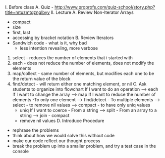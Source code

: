 I. Before class 
  A. Quiz
    - http://www.proprofs.com/quiz-school/story.php?title=mtuzmtgznglbyv
II. Lecture 
A. Review Non-Iterator Arrays
 - compact
 - size
 - first, last
 - accessing by bracket notation
B. Review Iterators 
  - Sandwich code - what is it, why bad
     - less intention revealing, more verbose
  1. select - reduces the number of elements that i started with 
  2. each - does not reduce the number of elements, does not modify the elements
  3. map/collect - same number of elements, but modifies each one to be the return value of the block
  4. find/detect - will return either one matching element, or nil
C. Ask students to organize into flowchart
  If I want to do an operation
    --> each 
  If I want to change the array
    --> map
  If I want to reduce the number of elements
    -To only one element
     --> find/detect
    - To multiple elements
     --> select
    - to remove nil values
      --> compact
    - to have only uniq values
      - uniq
  If I want to coerce 
    - From a string 
        --> split
    - From an array to a string 
      --> join
    - compact
      - remove nil values
D. Introduce Procedure
   - rephrase the problems
   - think about how we would solve this without code
   - make our code reflect our thought process
   - break the problem up into a smaller problem, and try a test case in the console